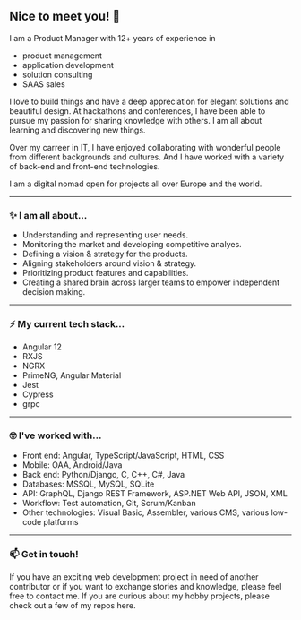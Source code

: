 ## Nice to meet you! 👋

I am a Product Manager with 12+ years of experience in 
- product management
- application development 
- solution consulting 
- SAAS sales

I love to build things and have a deep appreciation for elegant solutions and beautiful design. At hackathons and conferences, I have been able to pursue my passion for sharing knowledge with others. I am all about learning and discovering new things.

Over my carreer in IT, I have enjoyed collaborating with wonderful people from different backgrounds and cultures. And I have worked with a variety of back-end and front-end technologies.

I am a digital nomad open for projects all over Europe and the world.

---

### ✨ I am all about...
- Understanding and representing user needs.
- Monitoring the market and developing competitive analyes.
- Defining a vision & strategy for the products.
- Aligning stakeholders around vision & strategy.
- Prioritizing product features and capabilities.
- Creating a shared brain across larger teams to empower independent decision making.

---

### ⚡ My current tech stack...
- Angular 12
- RXJS
- NGRX
- PrimeNG, Angular Material
- Jest
- Cypress
- grpc

---

### 🤓 I've worked with...
- Front end: Angular, TypeScript/JavaScript, HTML, CSS
- Mobile: OAA, Android/Java
- Back end: Python/Django, C, C++, C#, Java
- Databases: MSSQL, MySQL, SQLite
- API: GraphQL, Django REST Framework, ASP.NET Web API, JSON, XML
- Workflow: Test automation, Git, Scrum/Kanban
- Other technologies: Visual Basic, Assembler, various CMS, various low-code platforms

---

### 📫 Get in touch!
If you have an exciting web development project in need of another contributor or if you want to exchange stories and knowledge, please feel free to contact me. If you are curious about my hobby projects, please check out a few of my repos here. 
<!--
**tizenegy/tizenegy** is a ✨ _special_ ✨ repository because its `README.md` (this file) appears on your GitHub profile.

Here are some ideas to get you started:

- 🔭 I’m currently working on ...
- 🌱 I’m currently learning ...
- 👯 I’m looking to collaborate on ...
- 🤔 I’m looking for help with ...
- 💬 Ask me about ...
- 📫 How to reach me: ...
- 😄 Pronouns: ...
- ⚡ Fun fact: ...
-->
